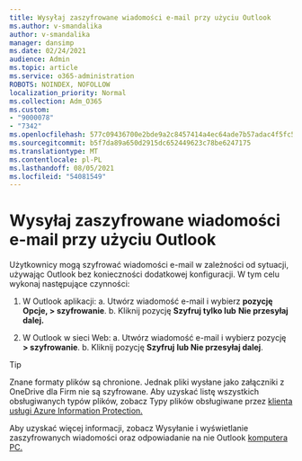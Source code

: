 ```yaml
---
title: Wysyłaj zaszyfrowane wiadomości e-mail przy użyciu Outlook
ms.author: v-smandalika
author: v-smandalika
manager: dansimp
ms.date: 02/24/2021
audience: Admin
ms.topic: article
ms.service: o365-administration
ROBOTS: NOINDEX, NOFOLLOW
localization_priority: Normal
ms.collection: Adm_O365
ms.custom:
- "9000078"
- "7342"
ms.openlocfilehash: 577c09436700e2bde9a2c8457414a4ec64ade7b57adac4f5fc51ca7cffe73656
ms.sourcegitcommit: b5f7da89a650d2915dc652449623c78be6247175
ms.translationtype: MT
ms.contentlocale: pl-PL
ms.lasthandoff: 08/05/2021
ms.locfileid: "54081549"
---
```

# <a name="send-encrypted-email-using-outlook"></a>Wysyłaj zaszyfrowane wiadomości e-mail przy użyciu Outlook

Użytkownicy mogą szyfrować wiadomości e-mail w zależności od sytuacji, używając Outlook bez konieczności dodatkowej konfiguracji. W tym celu wykonaj następujące czynności:

1. W Outlook aplikacji: a. Utwórz wiadomość e-mail i wybierz **pozycję Opcje, > szyfrowanie**. 
    b. Kliknij pozycję **Szyfruj tylko lub** **Nie przesyłaj dalej.**

2. W Outlook w sieci Web: a. Utwórz wiadomość e-mail i wybierz pozycję **> szyfrowanie**.
    b. Kliknij pozycję **Szyfruj** **lub Nie przesyłaj dalej**.

> [!TIP]
> Znane formaty plików są chronione. Jednak pliki wysłane jako załączniki z OneDrive dla Firm nie są szyfrowane. Aby uzyskać listę wszystkich obsługiwanych typów plików, zobacz Typy plików obsługiwane przez [klienta usługi Azure Information Protection.](https://docs.microsoft.com/azure/information-protection/rms-client/client-admin-guide-file-types)

Aby uzyskać więcej informacji, zobacz Wysyłanie i wyświetlanie zaszyfrowanych wiadomości oraz odpowiadanie na nie Outlook [komputera PC.](https://support.microsoft.com/topic/send-view-and-reply-to-encrypted-messages-in-outlook-for-pc-eaa43495-9bbb-4fca-922a-df90dee51980)



